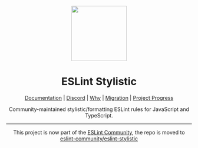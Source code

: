 <p align="center">
<img src="https://eslint.style/logo.svg" width="150">
</p>

<h1 align="center">ESLint Stylistic</h1>


<p align="center">
<a href="https://eslint.style">Documentation</a> |
<a href="https://eslint.style/chat">Discord</a> |
<a href="https://eslint.style/guide/why">Why</a> |
<a href="https://eslint.style/guide/migration">Migration</a> |
<a href="https://eslint.style/contribute/project-progress">Project Progress</a>
</p>

<p align="center">
Community-maintained stylistic/formatting ESLint rules for JavaScript and TypeScript.
</p>

<hr>

<p align="center">
This project is now part of the <a href="https://github.com/eslint-community">ESLint Community</a>, the repo is moved to <a href="https://github.com/eslint-community/eslint-stylistic">eslint-community/eslint-stylistic</a>
</p>

